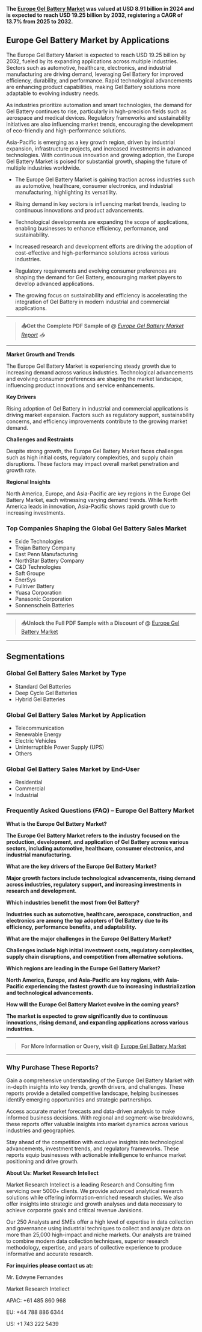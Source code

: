 <p><strong>The <a href="https://www.marketresearchintellect.com/download-sample/?rid=1001272&amp;utm_source=Pulse-April-Europe&amp;utm_medium=852">Europe Gel Battery Market</a> was valued at USD 8.91 billion in 2024 and is expected to reach USD 19.25 billion by 2032, registering a CAGR of 13.7% from 2025 to 2032.</strong></p><h2>Europe Gel Battery Market by Applications&nbsp;</h2><p><p>The Europe Gel Battery Market is expected to reach USD 19.25 billion by 2032, fueled by its expanding applications across multiple industries. Sectors such as automotive, healthcare, electronics, and industrial manufacturing are driving demand, leveraging Gel Battery for improved efficiency, durability, and performance. Rapid technological advancements are enhancing product capabilities, making Gel Battery solutions more adaptable to evolving industry needs.</p><p>As industries prioritize automation and smart technologies, the demand for Gel Battery continues to rise, particularly in high-precision fields such as aerospace and medical devices. Regulatory frameworks and sustainability initiatives are also influencing market trends, encouraging the development of eco-friendly and high-performance solutions.</p><p>Asia-Pacific is emerging as a key growth region, driven by industrial expansion, infrastructure projects, and increased investments in advanced technologies. With continuous innovation and growing adoption, the Europe Gel Battery Market is poised for substantial growth, shaping the future of multiple industries worldwide.</p></p><ul><li><p>The Europe Gel Battery Market is gaining traction across industries such as automotive, healthcare, consumer electronics, and industrial manufacturing, highlighting its versatility.</p></li><li><p>Rising demand in key sectors is influencing market trends, leading to continuous innovations and product advancements.</p></li><li><p>Technological developments are expanding the scope of applications, enabling businesses to enhance efficiency, performance, and sustainability.</p></li><li><p>Increased research and development efforts are driving the adoption of cost-effective and high-performance solutions across various industries.</p></li><li><p>Regulatory requirements and evolving consumer preferences are shaping the demand for Gel Battery, encouraging market players to develop advanced applications.</p></li><li><p>The growing focus on sustainability and efficiency is accelerating the integration of Gel Battery in modern industrial and commercial applications.</p></li></ul><hr /><blockquote><p><strong><span class="font-[700]">📥Get the Complete PDF Sample of @ </span></strong><em><span class="font-[700]"><a href="https://www.marketresearchintellect.com/download-sample/?rid=1001272&amp;utm_source=Pulse-April-Europe&amp;utm_medium=852" target="_blank" data-tracking-control-name="article-ssr-frontend-pulse_little-text-block" data-tracking-will-navigate="" data-test-link="">Europe Gel Battery Market Report</a>&nbsp;📥</span></em></p></blockquote><hr /><p class="" data-start="77" data-end="360"><strong data-start="77" data-end="105">Market Growth and Trends</strong></p><p class="" data-start="77" data-end="360">The Europe Gel Battery Market is experiencing steady growth due to increasing demand across various industries. Technological advancements and evolving consumer preferences are shaping the market landscape, influencing product innovations and service enhancements.</p><p class="" data-start="362" data-end="606"><strong data-start="362" data-end="377">Key Drivers</strong></p><p class="" data-start="362" data-end="606">Rising adoption of Gel Battery in industrial and commercial applications is driving market expansion. Factors such as regulatory support, sustainability concerns, and efficiency improvements contribute to the growing market demand.</p><p class="" data-start="608" data-end="849"><strong data-start="608" data-end="637">Challenges and Restraints</strong></p><p class="" data-start="608" data-end="849">Despite strong growth, the Europe Gel Battery Market faces challenges such as high initial costs, regulatory complexities, and supply chain disruptions. These factors may impact overall market penetration and growth rate.</p><p class="" data-start="851" data-end="1095"><strong data-start="851" data-end="872">Regional Insights</strong></p><p class="" data-start="851" data-end="1095">North America, Europe, and Asia-Pacific are key regions in the Europe Gel Battery Market, each witnessing varying demand trends. While North America leads in innovation, Asia-Pacific shows rapid growth due to increasing investments.</p><p><h3>Top Companies Shaping the Global Gel Battery Sales Market </h3><ul><li>Exide Technologies</li><li>Trojan Battery Company</li><li>East Penn Manufacturing</li><li>NorthStar Battery Company</li><li>C&D Technologies</li><li>Saft Groupe</li><li>EnerSys</li><li>Fullriver Battery</li><li>Yuasa Corporation</li><li>Panasonic Corporation</li><li>Sonnenschein Batteries</li></ul></p><hr /><blockquote><p><strong>📥Unlock the Full PDF Sample with a Discount of @</strong> <a href="https://www.marketresearchintellect.com/ask-for-discount/?rid=1001272&amp;utm_source=Pulse-April-Europe&amp;utm_medium=852">Europe Gel Battery Market</a></p></blockquote><hr /><p><h2>Segmentations</h2><h3>Global Gel Battery Sales Market by Type</h3><ul><li>Standard Gel Batteries</li><li>Deep Cycle Gel Batteries</li><li>Hybrid Gel Batteries</li></ul><h3>Global Gel Battery Sales Market by Application</h3><ul><li>Telecommunication</li><li>Renewable Energy</li><li>Electric Vehicles</li><li>Uninterruptible Power Supply (UPS)</li><li>Others</li></ul><h3>Global Gel Battery Sales Market by End-User</h3><ul><li>Residential</li><li>Commercial</li><li>Industrial</li></ul></p><h3><strong>Frequently Asked Questions (FAQ) &ndash; Europe Gel Battery Market</strong></h3><p><strong>What is the Europe Gel Battery Market?</strong></p><p><strong>The Europe Gel Battery Market refers to the industry focused on the production, development, and application of Gel Battery across various sectors, including automotive, healthcare, consumer electronics, and industrial manufacturing.</strong></p><p><strong>What are the key drivers of the Europe Gel Battery Market?</strong></p><p><strong>Major growth factors include technological advancements, rising demand across industries, regulatory support, and increasing investments in research and development.</strong></p><p><strong>Which industries benefit the most from Gel Battery?</strong></p><p><strong>Industries such as automotive, healthcare, aerospace, construction, and electronics are among the top adopters of Gel Battery due to its efficiency, performance benefits, and adaptability.</strong></p><p><strong>What are the major challenges in the Europe Gel Battery Market?</strong></p><p><strong>Challenges include high initial investment costs, regulatory complexities, supply chain disruptions, and competition from alternative solutions.</strong></p><p><strong>Which regions are leading in the Europe Gel Battery Market?</strong></p><p><strong>North America, Europe, and Asia-Pacific are key regions, with Asia-Pacific experiencing the fastest growth due to increasing industrialization and technological advancements.</strong></p><p><strong>How will the Europe Gel Battery Market evolve in the coming years?</strong></p><p><strong>The market is expected to grow significantly due to continuous innovations, rising demand, and expanding applications across various industries.</strong></p><hr /><blockquote><p><span class="font-[700]"><strong>For More Information or Query, visit&nbsp;@</strong>&nbsp;</span><span class="font-[700]"><a href="https://www.marketresearchintellect.com/product/global-gel-battery-sales-market/?utm_source=Linkedin&utm_medium=852" target="_blank" data-tracking-control-name="article-ssr-frontend-pulse_little-text-block" data-tracking-will-navigate="" data-test-link="">Europe Gel Battery Market</a></span></p></blockquote><hr /><h3><strong data-start="0" data-end="31">Why Purchase These Reports?</strong></h3><p class="" data-start="35" data-end="297">Gain a comprehensive understanding of the Europe Gel Battery Market with in-depth insights into key trends, growth drivers, and challenges. These reports provide a detailed competitive landscape, helping businesses identify emerging opportunities and strategic partnerships.</p><p class="" data-start="299" data-end="540">Access accurate market forecasts and data-driven analysis to make informed business decisions. With regional and segment-wise breakdowns, these reports offer valuable insights into market dynamics across various industries and geographies.</p><p class="" data-start="542" data-end="784">Stay ahead of the competition with exclusive insights into technological advancements, investment trends, and regulatory frameworks. These reports equip businesses with actionable intelligence to enhance market positioning and drive growth.</p><p><strong><span class="font-[700]">About Us: Market Research Intellect</span></strong></p><p><span class="">Market Research Intellect is a leading Research and Consulting firm servicing over 5000+ clients. We provide advanced analytical research solutions while offering information-enriched research studies.&nbsp;</span>We also offer insights into strategic and growth analyses and data necessary to achieve corporate goals and critical revenue Janisions.</p><p><span class="">Our 250 Analysts and SMEs offer a high level of expertise in data collection and governance using industrial techniques to collect and analyze data on more than 25,000 high-impact and niche markets. Our analysts are trained to combine modern data collection techniques, superior research methodology, expertise, and years of collective experience to produce informative and accurate research.</span></p><p><strong>For inquiries please contact us at:</strong></p><p>Mr. Edwyne Fernandes</p><p>Market Research Intellect</p><p>APAC: +61 485 860 968</p><p>EU: +44 788 886 6344</p><p>US: +1 743 222 5439</p>